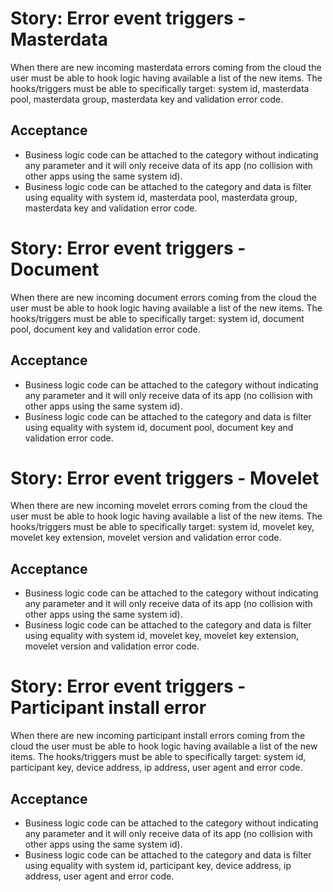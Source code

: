 Story: Error event triggers - Masterdata
========================================
When there are new incoming masterdata errors coming from the cloud the user must be able to hook logic having available
a list of the new items. The hooks/triggers must be able to specifically target: system id, masterdata pool, masterdata
group, masterdata key and validation error code.

Acceptance
----------
- Business logic code can be attached to the category without indicating any parameter and it will only receive data of
its app (no collision with other apps using the same system id).
- Business logic code can be attached to the category and data is filter using equality with system id, masterdata pool,
masterdata group, masterdata key and validation error code.


Story: Error event triggers - Document
======================================
When there are new incoming document errors coming from the cloud the user must be able to hook logic having available a
list of the new items. The hooks/triggers must be able to specifically target: system id, document pool, document key
and validation error code.

Acceptance
----------
- Business logic code can be attached to the category without indicating any parameter and it will only receive data of
its app (no collision with other apps using the same system id).
- Business logic code can be attached to the category and data is filter using equality with system id, document pool,
document key and validation error code.


Story: Error event triggers - Movelet
=====================================
When there are new incoming movelet errors coming from the cloud the user must be able to hook logic having available a
list of the new items. The hooks/triggers must be able to specifically target: system id, movelet key, movelet key
extension, movelet version and validation error code.

Acceptance
----------
- Business logic code can be attached to the category without indicating any parameter and it will only receive data of
its app (no collision with other apps using the same system id).
- Business logic code can be attached to the category and data is filter using equality with system id, movelet key,
movelet key extension, movelet version and validation error code.


Story: Error event triggers - Participant install error
=======================================================
When there are new incoming participant install errors coming from the cloud the user must be able to hook logic having
available a list of the new items. The hooks/triggers must be able to specifically target: system id, participant key,
device address, ip address, user agent and error code.

Acceptance
----------
- Business logic code can be attached to the category without indicating any parameter and it will only receive data of
its app (no collision with other apps using the same system id).
- Business logic code can be attached to the category and data is filter using equality with system id, participant key,
device address, ip address, user agent and error code.


